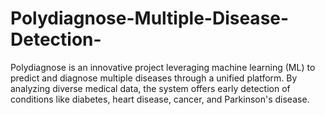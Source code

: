 # Polydiagnose-Multiple-Disease-Detection-
Polydiagnose is an innovative project leveraging machine learning (ML) to predict and diagnose multiple diseases through a unified platform. By analyzing diverse medical data, the system offers early detection of conditions like diabetes, heart disease, cancer, and Parkinson's disease.

